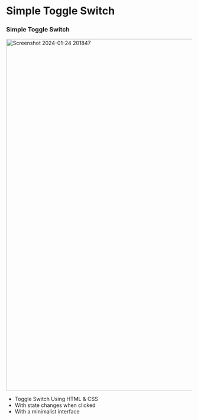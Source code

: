 # Simple Toggle Switch
### Simple Toggle Switch

<img width="948" alt="Screenshot 2024-01-24 201847" src="https://github.com/draksham/Toggle-Switch/assets/123640464/a49767c9-4d1b-4343-a95b-e95198b36b9b">


- Toggle Switch Using HTML & CSS
- With state changes when clicked
- With a minimalist interface
